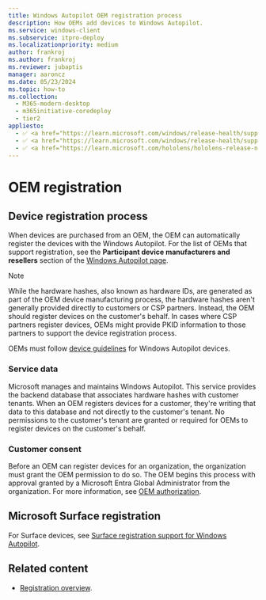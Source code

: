 ```yaml
---
title: Windows Autopilot OEM registration process
description: How OEMs add devices to Windows Autopilot.
ms.service: windows-client
ms.subservice: itpro-deploy
ms.localizationpriority: medium
author: frankroj
ms.author: frankroj
ms.reviewer: jubaptis
manager: aaroncz
ms.date: 05/23/2024
ms.topic: how-to
ms.collection:
  - M365-modern-desktop
  - m365initiative-coredeploy
  - tier2
appliesto:
  - ✅ <a href="https://learn.microsoft.com/windows/release-health/supported-versions-windows-client" target="_blank">Windows 11</a>
  - ✅ <a href="https://learn.microsoft.com/windows/release-health/supported-versions-windows-client" target="_blank">Windows 10</a>
  - ✅ <a href="https://learn.microsoft.com/hololens/hololens-release-notes" target="_blank">Windows Holographic</a>
---
```



# OEM registration

## Device registration process

When devices are purchased from an OEM, the OEM can automatically register the devices with the Windows Autopilot. For the list of OEMs that support registration, see the **Participant device manufacturers and resellers** section of the [Windows Autopilot page](https://aka.ms/windowsautopilot).

> [!NOTE]
>
> While the hardware hashes, also known as hardware IDs, are generated as part of the OEM device manufacturing process, the hardware hashes aren't generally provided directly to customers or CSP partners. Instead, the OEM should register devices on the customer's behalf. In cases where CSP partners register devices, OEMs might provide PKID information to those partners to support the device registration process.

OEMs must follow [device guidelines](autopilot-device-guidelines.md) for Windows Autopilot devices.

### Service data

Microsoft manages and maintains Windows Autopilot. This service provides the backend database that associates hardware hashes with customer tenants. When an OEM registers devices for a customer, they're writing that data to this database and not directly to the customer's tenant. No permissions to the customer's tenant are granted or required for OEMs to register devices on the customer's behalf.

### Customer consent

Before an OEM can register devices for an organization, the organization must grant the OEM permission to do so. The OEM begins this process with approval granted by a Microsoft Entra Global Administrator from the organization. For more information, see [OEM authorization](registration-auth.md#oem-authorization).

## Microsoft Surface registration

For Surface devices, see [Surface registration support for Windows Autopilot](/surface/surface-autopilot-registration-support).

## Related content

- [Registration overview](registration-overview.md).
